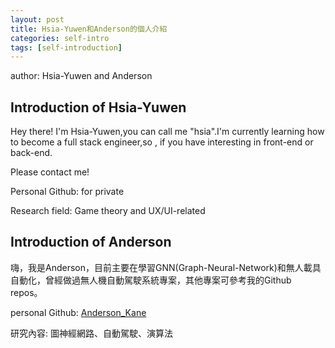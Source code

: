 ```yaml
---
layout: post
title: Hsia-Yuwen和Anderson的個人介紹
categories: self-intro
tags: [self-introduction]
---
```


author: Hsia-Yuwen and Anderson

## Introduction of Hsia-Yuwen

Hey there! I'm Hsia-Yuwen,you can call me "hsia".I'm currently learning how to become a full stack engineer,so , if you have interesting in front-end or back-end.

Please contact me!

Personal Github: for private

Research field: Game theory and UX/UI-related

## Introduction of Anderson

嗨，我是Anderson，目前主要在學習GNN(Graph-Neural-Network)和無人載具自動化，曾經做過無人機自動駕駛系統專案，其他專案可參考我的Github repos。

personal Github: [Anderson_Kane](https://github.com/AndersonKane)

研究內容: 圖神經網路、自動駕駛、演算法